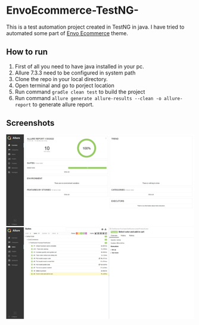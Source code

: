 # EnvoEcommerce-TestNG-
This is a test automation project created in TestNG in java. I have tried to automated some part of <a href="https://envothemes.com/envo-ecommerce/">Envo Ecommerce</a> theme.

## How to run
1. First of all you need to have java installed in your pc.
2. Allure 7.3.3 need to be configured in system path
3. Clone the repo in your local directory.
4. Open terminal and go to porject location
5. Run command `gradle clean test` to build the project
6. Run command `allure generate allure-results --clean -o allure-report` to generate allure report.

## Screenshots
![Screenshot 1](https://raw.githubusercontent.com/ZubairDastan/EnvoEcommerce-TestNG-/main/Allure%201.jpg)
![Screenshot 2](https://raw.githubusercontent.com/ZubairDastan/EnvoEcommerce-TestNG-/main/Allure%202.jpg)
